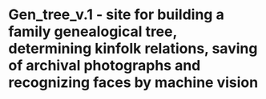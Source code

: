 # Gen_tree_v.1 - site for building a family genealogical tree, determining kinfolk relations, saving of archival photographs and recognizing faces by machine vision
